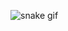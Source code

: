 ![snake gif](https://github.com/YOUR_USERNAME/dhruv27tyagi/blob/output/github-contribution-grid-snake.gif)
